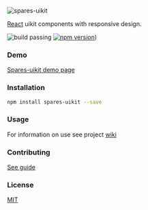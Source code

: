 ![spares-uikit](https://cdn.rawgit.com/korchemkin/spares-uikit/17dc1653/logo/spares-uikit-logo.svg)

[React](https://facebook.github.io/react/) uikit components with responsive design.

![build passing](https://img.shields.io/badge/build-passing-brightgreen.svg) [![npm version](https://badge.fury.io/js/spares-uikit.svg)](https://badge.fury.io/js/spares-uikit))


### Demo

[Spares-uikit demo page](https://korchemkin.github.io/spares-uikit/build/)

### Installation

```sh
npm install spares-uikit --save
```

### Usage

For information on use see project [wiki](https://github.com/korchemkin/spares-uikit/wiki)

### Contributing

[See guide](https://github.com/korchemkin/spares-uikit/blob/master/CONTRIBUTING.md)

### License

[MIT](https://github.com/korchemkin/spares-uikit/wiki/License)
